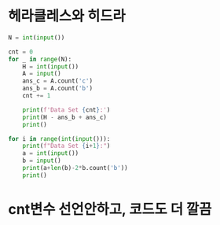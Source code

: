 # 헤라클레스와 히드라

```python
N = int(input())

cnt = 0
for _ in range(N):
    H = int(input())
    A = input()
    ans_c = A.count('c')
    ans_b = A.count('b')
    cnt += 1

    print(f'Data Set {cnt}:')
    print(H - ans_b + ans_c)
    print()
```

```python
for i in range(int(input())):
    print(f"Data Set {i+1}:")
    a = int(input())
    b = input()
    print(a+len(b)-2*b.count('b'))
    print()
```

# cnt변수 선언안하고, 코드도 더 깔끔
